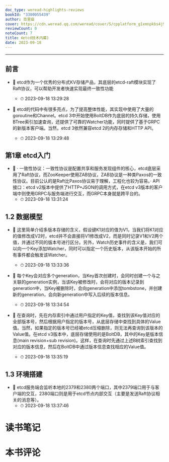 ```yaml
---
doc_type: weread-highlights-reviews
bookId: "3300055439"
author: 百里燊
cover: https://cdn.weread.qq.com/weread/cover/5/cpplatform_g1xmnpkbs4j9d4evg6qrmf/t7_cpplatform_g1xmnpkbs4j9d4evg6qrmf1681438996.jpg
reviewCount: 0
noteCount: 7
title: 《etcd技术内幕》
date: 2023-09-18
---
```


---


## 前言


- 📌 etcd作为一个优秀的分布式KV存储产品，其底层的etcd-raft模块实现了Raft协议，可以帮助开发者快速实现最终一致性功能 
    - ⏱ 2023-09-18 13:29:28 

- 📌 etcd的代码中有很多亮点，为了提高整体性能，其实现中使用了大量的goroutine和Channel。etcd 3中开始使用BoltDB作为底层的持久存储，使用BTree索引加速查询，还提供了可靠的Watcher功能，同时提供了基于GRPC的新版本客户端。当然，etcd 3依然兼容etcd 2的内存存储和HTTP API。 
    - ⏱ 2023-09-18 13:29:48 
## 第1章 etcd入门


- 📌 · 一致性协议：一致性协议是配置共享和服务发现组件的核心，etcd底层采用了Raft协议，而ZooKeeper使用ZAB协议，ZAB协议是一种类Paxos的一致性协议。目前公认的是Raft比Paxos协议易于理解，工程化也较为容易。· API接口：etcd v2版本中提供了HTTP+JSON的调用方式，在etcd v3版本的客户端中则使用GRPC与服务端进行交互，而GRPC本身就是跨平台的。 
    - ⏱ 2023-09-18 13:31:24 
## 1.2 数据模型


- 📌 这里简单介绍多版本存储的含义，假设键K1对应的值为V1，当我们将K1对应的值修改成V2时，etcd并不会直接将V1修改成V2，而是同时记录V1和V2两个值，并通过不同的版本号进行区分。另外，Watch历史事件的含义是，我们可以向一个Key添加Watcher，同时可以指定一个历史版本，从该版本开始的所有事件都会触发该Watcher。 
    - ⏱ 2023-09-18 13:33:36 

- 📌 每个Key会对应多个generation，当Key首次创建时，会同时创建一个与之关联的generation实例，当该Key被修改时，会将对应的版本记录到generation中，当Key被删除时，会向generation中添加tombstone，并创建新的generation，会向新generation中写入后续的版本信息。 
    - ⏱ 2023-09-18 13:34:54 

- 📌 在查询时，先在内存索引中通过用户指定的Key值，查找到该Key值对应的全部版本号，然后根据用户指定的版本号，从底层存储中查找到具体的Value值。当然，如果指定的版本号已经被etcd压缩删除，则无法再查询到该版本的Value值。在etcd v3版本中，底层存储使用的是BoltDB，其中的Key是版本信息(main revision+sub revision)。这样，在查询时先通过上述B树索引查找到对应的版本信息，然后在BoltDB中通过版本信息查找相应的Value值。 
    - ⏱ 2023-09-18 13:35:19 
## 1.3 环境搭建


- 📌 etcd服务端会监听本地的2379和2380两个端口，其中2379端口用于与客户端的交互，2380端口则是用于etcd节点内部交互（主要是发送Raft协议相关的消息等）。 
    - ⏱ 2023-09-18 13:37:46 

# 读书笔记


# 本书评论
